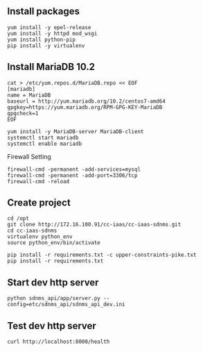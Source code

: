 ## Install packages
```
yum install -y epel-release
yum install -y httpd mod_wsgi
yum install python-pip
pip install -y virtualenv
```

## Install MariaDB 10.2
```
cat > /etc/yum.repos.d/MariaDB.repo << EOF
[mariadb]
name = MariaDB
baseurl = http://yum.mariadb.org/10.2/centos7-amd64
gpgkey=https://yum.mariadb.org/RPM-GPG-KEY-MariaDB
gpgcheck=1
EOF

yum install -y MariaDB-server MariaDB-client
systemctl start mariadb
systemctl enable mariadb
```

Firewall Setting
```
firewall-cmd -permanent -add-services=mysql
firewall-cmd -permanent -add-port=3306/tcp
firewall-cmd -reload
```

## Create project
```
cd /opt
git clone http://172.16.100.91/cc-iaas/cc-iaas-sdnms.git
cd cc-iaas-sdnms
virtualenv python_env
source python_env/bin/activate

pip install -r requirements.txt -c upper-constraints-pike.txt
pip install -r requirements.txt
```

## Start dev http server
```
python sdnms_api/app/server.py --config=etc/sdnms_api/sdnms_api_dev.ini
```

## Test dev http server
```
curl http://localhost:8000/health
```